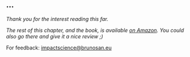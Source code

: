 

...
---
*Thank you for the interest reading this far.*

*The rest of this chapter, and the book, is available [on Amazon](https://www.amazon.com/gp/product/B07SN1L4L2/ref=dbs_a_def_rwt_bibl_vppi_i1). You could also go there and give it a nice review ;)*

For feedback: impactscience@brunosan.eu  
